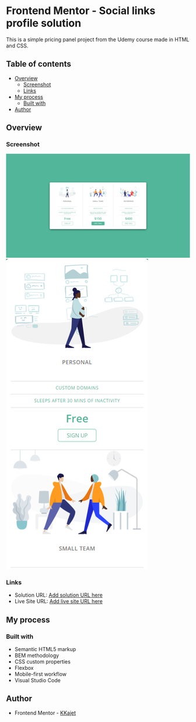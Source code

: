 # Frontend Mentor - Social links profile solution

This is a simple pricing panel project from the Udemy course made in HTML and CSS.

## Table of contents

- [Overview](#overview)
  - [Screenshot](#screenshot)
  - [Links](#links)
- [My process](#my-process)
  - [Built with](#built-with)
- [Author](#author)

## Overview

### Screenshot

![](./screenshots/desktop-view.png)
![](./screenshots/mobile-view.png)

### Links

- Solution URL: [Add solution URL here](https://github.com/KKajet/ft-social-links-profile)
- Live Site URL: [Add live site URL here](https://kkajet.github.io/ft-social-links-profile/)

## My process

### Built with

- Semantic HTML5 markup
- BEM methodology
- CSS custom properties
- Flexbox
- Mobile-first workflow
- Visual Studio Code

## Author

- Frontend Mentor - [KKajet](https://www.frontendmentor.io/profile/KKajet)
